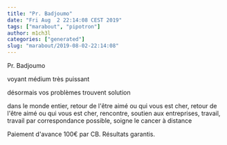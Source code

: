 ```yaml
---
title: "Pr. Badjoumo"
date: "Fri Aug  2 22:14:08 CEST 2019"
tags: ["marabout", "pipotron"]
author: m1ch3l
categories: ["generated"]
slug: "marabout/2019-08-02-22:14:08"
---
```


Pr. Badjoumo

voyant médium très puissant

désormais vos problèmes trouvent solution

dans le monde entier, retour de l'être aimé ou qui vous est cher, retour de l'être aimé ou qui vous est cher, rencontre, soutien aux entreprises, travail, travail par correspondance possible, soigne le cancer à distance

Paiement d'avance 100€ par CB. Résultats garantis.
